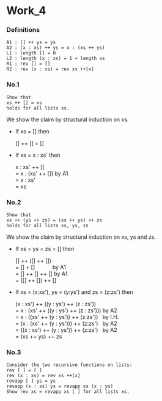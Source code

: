 # Work_4

### Definitions

```
A1 : [] ++ ys = ys
A2 : (x : xs) ++ ys = x : (xs ++ ys)
L1 : length [] = 0
L2 : length (x : xs) = 1 + length xs
R1 : rev [] = []
R2 : rev (x : xs) = rev xs ++[x]
```

### No.1

```
Show that
xs ++ [] = xs
holds for all lists xs.
```

We show the claim by structural induction on xs.

- If xs = [] then

  [] ++ [] = []

- If xs = x : xs' then

  x : xs' ++ []  
  = x : (xs' ++ []) by A1  
  = x : xs'  
  = xs

### No.2

```
Show that
xs ++ (ys ++ zs) = (xs ++ ys) ++ zs
holds for all lists xs, ys, zs
```

We show the claim by structural induction on xs, ys and zs.

- If xs = ys = zs = [] then

  [] ++ ([] ++ [])  
  = [] + [] &emsp;&emsp;&emsp;by A1  
  = [] ++ [] ++ [] by A1  
  = ([] ++ []) ++ []

- If xs = (x:xs'), ys = (y:ys') and zs = (z:zs') then

  (x : xs') ++ ((y : ys') ++ (z : zs'))  
  = x : (xs' ++ ((y : ys') ++ (z : zs'))) by A2  
  = x : ((xs' ++ (y : ys')) ++ (z:zs')) &nbsp;&nbsp;by I.H.  
  = (x : (xs' ++ (y : ys'))) ++ (z:zs') &nbsp;&nbsp;by A2  
  = ((x : xs') ++ (y : ys')) ++ (z:zs') &nbsp;&nbsp;by A2  
  = (xs ++ ys) ++ zs

### No.3

```
Consider the two recursive functions on lists:
rev [ ] = [ ]
rev (x : xs) = rev xs ++[x]
revapp [ ] ys = ys
revapp (x : xs) ys = revapp xs (x : ys)
Show rev xs = revapp xs [ ] for all lists xs.
```
